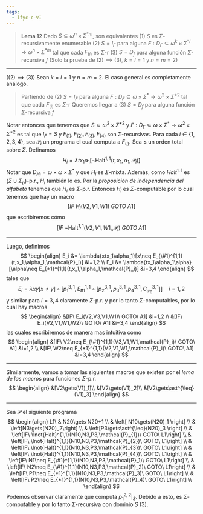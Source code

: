 ```yaml
---
tags:
  - lfyc-c-VI
---
```

> **Lema 12** Dado $S\subseteq\omega^n\times\Sigma^{*m}$, son equivalentes
> 	(1) $S$ es $\Sigma$-recursivamente enumerable
> 	(2) $S=I_F$ para alguna $F:D_F\subseteq\omega^k\times\Sigma^{\ast l}\to\omega^n\times\Sigma^{*m}$ tal que cada $F_{(i)}$ es $\Sigma$-r
> 	(3) $S=D_f$ para alguna función $\Sigma$-recursiva $f$
> (Solo la prueba de $(2)\implies(3)$, $k=l=1$ y $n=m=2$)

---
($(2)\implies(3)$) Sean  $k=l=1$ y $n=m=2$. El caso general es completamente análogo.
> Partiendo de (2) $S=I_F$ para alguna $F:D_F\subseteq\omega\times\Sigma^{\ast}\to\omega^2\times\Sigma^{\ast 2}$ tal que cada $F_{(i)}$ es $\Sigma$-r
> Queremos llegar a (3) $S=D_f$ para alguna función $\Sigma$-recursiva $f$

Notar entonces que tenemos que $S\subseteq\omega^2\times\Sigma^{\ast 2}$ y $F:D_F\subseteq\omega\times\Sigma^{\ast}\to\omega^2\times\Sigma^{\ast 2}$ es tal que $I_F=S$ y $F_{(1)},F_{(2)},F_{(3)},F_{(4)}$ son $\Sigma$-recursivas. Para cada $i\in\{1,2,3,4\}$, sea $\mathcal{P}_i$ un programa el cual computa a $F_{(i)}$. Sea $\leq$ un orden total sobre $\Sigma$. Definamos$$H_{i}=\lambda tx_1\alpha_1[\lnot\operatorname{Halt^{1,1}}(t,x_1,\alpha_1,\mathcal{P}_i)]$$
Notar que $D_{H_i}=\omega\times\omega\times\Sigma^{*}$ y que $H_i$ es $\Sigma$-mixta. Además, como ${Halt}^{1,1}$ es $(\Sigma\cup\Sigma_p)$-p.r., $H_i$ también lo es. Por la *proposición de independencia del alfabeto* tenemos que $H_i$ es $\Sigma$-p.r.
Entonces $H_i$ es $\Sigma$-computable por lo cual tenemos que hay un macro $$[IF\ H_i(V2,V1,W1)\ GOTO\ A1]$$ que escribiremos cómo $$[IF\ \lnot\operatorname{Halt^{1,1}}(V2,V1,W1,,\mathcal{P}_i)\ GOTO\ A1]$$
 - - - 
Luego, definimos 
$$
\begin{align}
E_i &= \lambda{xtx_1\alpha_1}[x\neq E_{\#1}^{1,1}(t,x_1,\alpha_1,\mathcal{P}_i)] &i=1,2 \\
E_i &= \lambda{tx_1\alpha_1\alpha}[\alpha\neq E_{*1}^{1,1}(t,x_1,\alpha_1,\mathcal{P}_i)] &i=3,4
\end{align}
$$
tales que $$E_i=\lambda{xy}[x\neq y]\circ[p_1^{3,1},E_{\#1}^{1,1}\circ [p_2^{3,1},p_3^{3,1},p_4^{3,1},C_{\mathcal{P}_0}^{3,1}]]\quad i=1,2$$ y similar para $i=3,4$ claramente $\Sigma$-p.r. y por lo tanto $\Sigma$-computables, por lo cual hay macros
$$
\begin{align}
&[IF\ E_i(V2,V3,V1,W1)\ GOTO\ A1] &i=1,2 \\
&[IF\ E_i(V2,V1,W1,W2)\ GOTO\ A1] &i=3,4
\end{align}
$$
las cuales escribiremos de manera mas intuitiva como
$$
\begin{align}
&[IF\ V2\neq E_{\#1}^{1,1}(V3,V1,W1,\mathcal{P}_i)\ GOTO\ A1] &i=1,2 \\
&[IF\ W2\neq E_{*1}^{1,1}(V2,V1,W1,\mathcal{P}_i)\ GOTO\ A1] &i=3,4
\end{align}
$$
 - - -
SImilarmente, vamos a tomar las siguientes macros que existen por el *lema de las macros* para funciones $\Sigma$-p.r.
$$
\begin{align}
&[V2\gets(V1)_1]\\
&[V2\gets(V1)_2]\\
&[V2\gets\ast^{\leq}(V1)_3]
\end{align}
$$
 - - -
Sea $\mathcal{P}$ el siguiente programa
$$
\begin{align}
L1\ & N20\gets N20+1 \\
	& \left[ N10\gets(N20)_1 \right] \\
	& \left[N3\gets(N20)_2\right] \\
	& \left[P3\gets\ast^{\leq}(N20)_3 \right] \\
	& \left[IF\ \lnot{Halt}^{1,1}(N10,N3,P3,\mathcal{P}_{1})\ GOTO\ L1\right] \\
	& \left[IF\ \lnot{Halt}^{1,1}(N10,N3,P3,\mathcal{P}_{2})\ GOTO\ L1\right] \\
	& \left[IF\ \lnot{Halt}^{1,1}(N10,N3,P3,\mathcal{P}_{3})\ GOTO\ L1\right] \\
	& \left[IF\ \lnot{Halt}^{1,1}(N10,N3,P3,\mathcal{P}_{4})\ GOTO\ L1\right] \\
	& \left[IF\ N1\neq E_{\#1}^{1,1}(N10,N3,P3,\mathcal{P}_1)\ GOTO\ L1\right] \\
	& \left[IF\ N2\neq E_{\#1}^{1,1}(N10,N3,P3,\mathcal{P}_2)\ GOTO\ L1\right] \\
	& \left[IF\ P1\neq E_{*1}^{1,1}(N10,N3,P3,\mathcal{P}_3)\ GOTO\ L1\right] \\
	& \left[IF\ P2\neq E_{*1}^{1,1}(N10,N3,P3,\mathcal{P}_4)\ GOTO\ L1\right] \\
\end{align}
$$
Podemos observar claramente que computa $p_1^{2,2}|_S$. Debido a esto, es $\Sigma$-computable y por lo tanto $\Sigma$-recursiva con dominio $S$ $(3)$. 